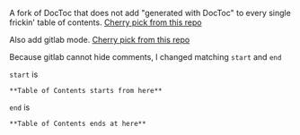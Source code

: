 A fork of DocToc that does not add "generated with DocToc" to every single frickin' table of contents. [Cherry pick from this repo](https://github.com/coryfklein/doctoc)

Also add gitlab mode. [Cherry pick from this repo](https://github.com/jingege/doctoc)

Because gitlab cannot hide comments, I changed matching `start` and `end`

`start` is
```
**Table of Contents starts from here**
```

`end` is
```
**Table of Contents ends at here**
```
